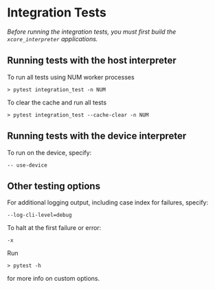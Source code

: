 # Integration Tests

*Before running the integration tests, you must first build the `xcore_interpreter` applications.*

## Running tests with the host interpreter

To run all tests using NUM worker processes

    > pytest integration_test -n NUM

To clear the cache and run all tests

    > pytest integration_test --cache-clear -n NUM

## Running tests with the device interpreter

To run on the device, specify:

    -- use-device

## Other testing options

For additional logging output, including case index for failures, specify:

    --log-cli-level=debug

To halt at the first failure or error:

    -x

Run 

    > pytest -h

for more info on custom options.  
